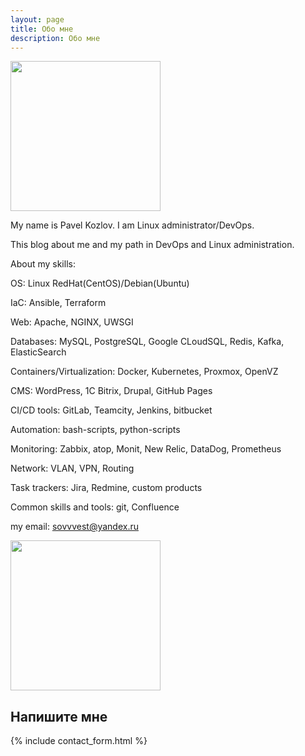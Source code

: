 ```yaml
---
layout: page
title: Обо мне
description: Обо мне
---
```


<img src="http://devopspath.ru/resources/images/author.jpg" style="width: 240px;"/>

My name is Pavel Kozlov. I am Linux administrator/DevOps.

This blog about me and my path in DevOps and Linux administration.

About my skills:

OS: Linux RedHat(CentOS)/Debian(Ubuntu)

IaC: Ansible, Terraform

Web: Apache, NGINX, UWSGI

Databases: MySQL, PostgreSQL, Google CLoudSQL, Redis, Kafka, ElasticSearch

Containers/Virtualization: Docker, Kubernetes, Proxmox, OpenVZ

CMS: WordPress, 1C Bitrix, Drupal, GitHub Pages

CI/CD tools: GitLab, Teamcity, Jenkins, bitbucket

Automation: bash-scripts, python-scripts

Monitoring: Zabbix, atop, Monit, New Relic, DataDog, Prometheus

Network: VLAN, VPN, Routing

Task trackers: Jira, Redmine, custom products

Common skills and tools: git, Confluence

my email: sovvvest@yandex.ru

<a href="https://github.com/Win32Sector"><img src="http://devopspath.ru/resources/images/githublink.png" style="width: 240px;"/></a>
## Напишите мне
{% include contact_form.html %}
